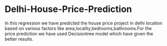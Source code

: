 # Delhi-House-Price-Prediction
In this regression we have predicted the house price project in delhi location based on various factors like area,locality,bedrooms,bathrooms.For the price prediction we have used Decisiontree model which have given the better results.
